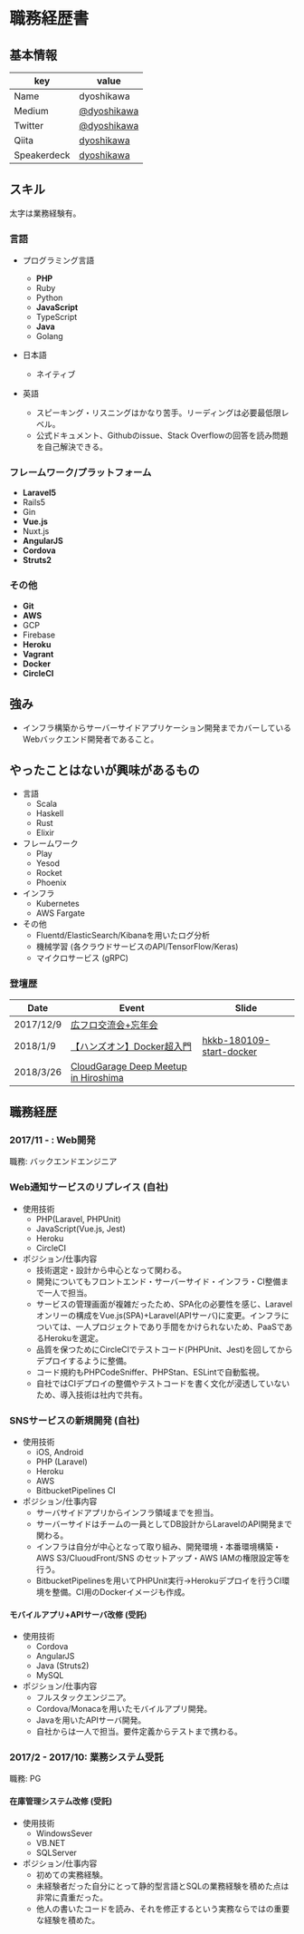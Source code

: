 # 職務経歴書

## 基本情報

|key|value|
|---|-----|
|Name|dyoshikawa|
|Medium|[@dyoshikawa](https://medium.com/@dyoshikawa)|
|Twitter|[@dyoshikawa](https://twitter.com/dyoshikawa)|
|Qiita|[dyoshikawa](https://qiita.com/dyoshikawa)|
|Speakerdeck|[dyoshikawa](https://speakerdeck.com/dyoshikawa)|

## スキル

太字は業務経験有。

### 言語

- プログラミング言語
  - **PHP**
  - Ruby
  - Python
  - **JavaScript**
  - TypeScript
  - **Java**
  - Golang

- 日本語
  - ネイティブ
- 英語
  - スピーキング・リスニングはかなり苦手。リーディングは必要最低限レベル。
  - 公式ドキュメント、Githubのissue、Stack Overflowの回答を読み問題を自己解決できる。

### フレームワーク/プラットフォーム

- **Laravel5**
- Rails5
- Gin
- **Vue.js**
- Nuxt.js
- **AngularJS**
- **Cordova**
- **Struts2**

### その他

- **Git**
- **AWS**
- GCP
- Firebase
- **Heroku**
- **Vagrant**
- **Docker**
- **CircleCI**

## 強み

- インフラ構築からサーバーサイドアプリケーション開発までカバーしているWebバックエンド開発者であること。

## やったことはないが興味があるもの

- 言語
  - Scala
  - Haskell
  - Rust
  - Elixir
- フレームワーク
  - Play
  - Yesod
  - Rocket
  - Phoenix
- インフラ
  - Kubernetes
  - AWS Fargate
- その他
  - Fluentd/ElasticSearch/Kibanaを用いたログ分析
  - 機械学習 (各クラウドサービスのAPI/TensorFlow/Keras)
  - マイクロサービス (gRPC)
  
### 登壇歴

|Date|Event|Slide|
|----|-----|-----|
|2017/12/9|[広フロ交流会+忘年会](https://hfe.connpass.com/event/72073/)||
|2018/1/9|[【ハンズオン】Docker超入門](https://h-kkb.connpass.com/event/74291/)|[hkkb-180109-start-docker](https://github.com/dyoshikawa/hkkb-180109-start-docker)|
|2018/3/26|[CloudGarage Deep Meetup in Hiroshima](https://cloudgarage.connpass.com/event/81202/)||

## 職務経歴

### 2017/11 - :  Web開発

職務: バックエンドエンジニア

### Web通知サービスのリプレイス (自社)
- 使用技術
  - PHP(Laravel, PHPUnit)
  - JavaScript(Vue.js, Jest)
  - Heroku
  - CircleCI
- ポジション/仕事内容
  - 技術選定・設計から中心となって関わる。
  - 開発についてもフロントエンド・サーバーサイド・インフラ・CI整備まで一人で担当。
  - サービスの管理画面が複雑だったため、SPA化の必要性を感じ、Laravelオンリーの構成をVue.js(SPA)+Laravel(APIサーバ)に変更。インフラについては、一人プロジェクトであり手間をかけられないため、PaaSであるHerokuを選定。
  - 品質を保つためにCircleCIでテストコード(PHPUnit、Jest)を回してからデプロイするように整備。
  - コード規約もPHPCodeSniffer、PHPStan、ESLintで自動監視。
  - 自社ではCIデプロイの整備やテストコードを書く文化が浸透していないため、導入技術は社内で共有。

### SNSサービスの新規開発 (自社)

- 使用技術
  - iOS, Android
  - PHP (Laravel)
  - Heroku
  - AWS
  - BitbucketPipelines CI
- ポジション/仕事内容
  - サーバサイドアプリからインフラ領域までを担当。
  - サーバーサイドはチームの一員としてDB設計からLaravelのAPI開発まで関わる。
  - インフラは自分が中心となって取り組み、開発環境・本番環境構築・AWS S3/CluoudFront/SNS のセットアップ・AWS IAMの権限設定等を行う。
  - BitbucketPipelinesを用いてPHPUnit実行→Herokuデプロイを行うCI環境を整備。CI用のDockerイメージも作成。

#### モバイルアプリ+APIサーバ改修 (受託)

- 使用技術
  - Cordova
  - AngularJS
  - Java (Struts2)
  - MySQL
- ポジション/仕事内容
  - フルスタックエンジニア。
  - Cordova/Monacaを用いたモバイルアプリ開発。
  - Javaを用いたAPIサーバ開発。
  - 自社からは一人で担当。要件定義からテストまで携わる。

### 2017/2 - 2017/10: 業務システム受託

職務: PG

#### 在庫管理システム改修 (受託)

- 使用技術
  - WindowsSever
  - VB.NET
  - SQLServer
- ポジション/仕事内容
  - 初めての実務経験。
  - 未経験者だった自分にとって静的型言語とSQLの業務経験を積めた点は非常に貴重だった。
  - 他人の書いたコードを読み、それを修正するという実務ならではの重要な経験を積めた。
